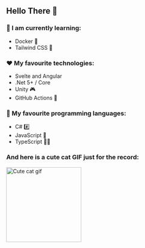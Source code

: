 ## Hello There 👋

### 📝 I am currently learning:
- Docker 🐳
- Tailwind CSS 🌊

### ♥️ My favourite technologies:
- Svelte and Angular
- .Net 5+ / Core
- Unity 🎮
- GitHub Actions 🚀

### 💙 My favourite programming languages:
- C# #️⃣
- JavaScript 📜
- TypeScript 💉📜

### And here is a cute cat GIF just for the record:

<img width="200" alt="Cute cat gif" src="https://user-images.githubusercontent.com/72730682/128785033-634cb3f1-8285-4188-8c9d-e2de8c2f7a27.gif">
